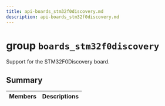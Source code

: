 ```yaml
---
title: api-boards_stm32f0discovery.md
description: api-boards_stm32f0discovery.md
---
```

# group `boards_stm32f0discovery` 

Support for the STM32F0Discovery board.

## Summary

 Members                        | Descriptions                                
--------------------------------|---------------------------------------------

